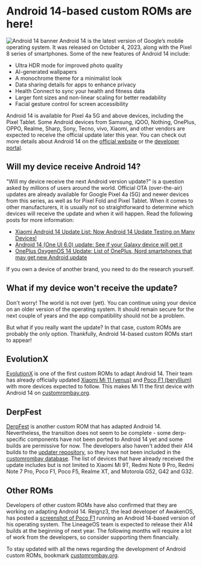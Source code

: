 # Android 14-based custom ROMs are here!
![Android 14 banner](/post-images/android14_1.webp)
Android 14 is the latest version of Google’s mobile operating system. It was released on October 4, 2023, along with the Pixel 8 series of smartphones. Some of the new features of Android 14 include:
- Ultra HDR mode for improved photo quality
- AI-generated wallpapers
- A monochrome theme for a minimalist look
- Data sharing details for apps to enhance privacy
- Health Connect to sync your health and fitness data
- Larger font sizes and non-linear scaling for better readability
- Facial gesture control for screen accessibility

Android 14 is available for Pixel 4a 5G and above devices, including the Pixel Tablet. Some Android devices from Samsung, iQOO, Nothing, OnePlus, OPPO, Realme, Sharp, Sony, Tecno, vivo, Xiaomi, and other vendors are expected to receive the official update later this year. You can check out more details about Android 14 on the [official website](https://www.android.com/android-14/) or the [developer portal](https://developer.android.com/about/versions/14).

## Will my device receive Android 14?
"Will my device receive the next Android version update?" is a question asked by millions of users around the world. Official OTA (over-the-air) updates are already available for Google Pixel 4a (5G) and newer devices from this series, as well as for Pixel Fold and Pixel Tablet.
When it comes to other manufacturers, it is usually not so straightforward to determine which devices will receive the update and when it will happen. Read the following posts for more information:
- [Xiaomi Android 14 Update List: Now Android 14 Update Testing on Many Devices!](https://xiaomiui.net/xiaomi-android-14-update-list-everything-you-need-to-know-46263/)
- [Android 14 (One UI 6.0) update: See if your Galaxy device will get it](https://www.sammobile.com/news/android-14-one-ui-6-0-update-list-eligible-galaxy-devices/)
- [OnePlus OxygenOS 14 Update: List of OnePlus, Nord smartphones that may get new Android update](https://www.businesstoday.in/technology/news/story/oneplus-oxygenos-14-update-announced-list-of-oneplus-nord-smartphones-that-may-get-new-android-update-399814-2023-09-27)

If you own a device of another brand, you need to do the research yourself.

## What if my device won't receive the update?
Don't worry! The world is not over (yet). You can continue using your device on an older version of the operating system. It should remain secure for the next couple of years and the app compatibility should not be a problem.

But what if you really want the update? In that case, custom ROMs are probably the only option. Thankfully, Android 14-based custom ROMs start to appear!

## EvolutionX
[EvolutionX](https://evolution-x.org/) is one of the first custom ROMs to adapt Android 14. Their team has already officially updated [Xiaomi Mi 11 (venus)](https://customrombay.org/xiaomi-venus/) and [Poco F1 (beryllium)](https://customrombay.org/xiaomi-beryllium/) with more devices expected to follow. This makes Mi 11 the first device with Android 14 on [customrombay.org](https://customrombay.org/).

## DerpFest
[DerpFest](https://derpfest.org/) is another custom ROM that has adapted Android 14. Nevertheless, the transition does not seem to be complete - some derp-specific components have not been ported to Android 14 yet and some builds are permissive for now. The developers also haven't added their A14 builds to the [updater repository](https://github.com/DerpFest-AOSP/Updater-Stuff), so they have not been included in the [customrombay database](https://github.com/Customrombay/database). The list of devices that have already received the update includes but is not limited to Xiaomi Mi 9T, Redmi Note 9 Pro, Redmi Note 7 Pro, Poco F1, Poco F5, Realme XT, and Motorola G52, G42 and G32.

## Other ROMs
Developers of other custom ROMs have also confirmed that they are working on adapting Android 14. Reignz3, the lead developer of AwakenOS, has posted a [screenshot of Poco F1](https://t.me/AwakenOSChat/63723) running an Android 14-based version of his operating system. The LineageOS team is expected to release their A14 builds at the beginning of next year. The following months will require a lot of work from the developers, so consider supporting them financially.

To stay updated with all the news regarding the development of Android custom ROMs, bookmark [customrombay.org](https://customrombay.org/).